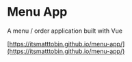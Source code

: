 # Menu App

A menu / order application built with Vue

[https://itsmatttobin.github.io/menu-app/](https://itsmatttobin.github.io/menu-app/)